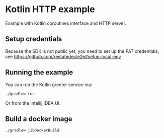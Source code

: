 # Kotlin HTTP example

Example with Kotlin coroutines interface and HTTP server.

## Setup credentials

Because the SDK is not public yet, you need to set up the PAT credentials, see https://github.com/restatedev/e2e#setup-local-env

## Running the example

You can run the Kotlin greeter service via:

```shell
./gradlew run
```

Or from the Intellij IDEA UI.

## Build a docker image

```shell
./gradlew jibDockerBuild
```